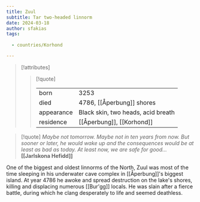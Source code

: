 ```yaml
---
title: Zuul
subtitle: Tar two-headed linnorm
date: 2024-03-18
author: sfakias
tags:
  
  - countries/Korhond

---
```

> [!attributes]
> 
> > [!quote]
> >
> > | | |
> > | --- | --- |
> > | born | 3253 |
> > | died | 4786, [[Åperbung]] shores |
> > | appearance | Black skin, two heads, acid breath |
> > | residence | [[Åperbung]], [[Korhond]] |

> [!quote] 
>_Maybe not tomorrow. Maybe not in ten years from now. But sooner or later, he would wake up and the consequences would be at least as bad as today. At least now, we are safe for good..._ **[[Jarlskona Hefidd]]**

One of the biggest and oldest linnorms of the North, Zuul was most of the time sleeping in his underwater cave complex in [[Åperbung]]'s biggest island. At year 4786 he awoke and spread destruction on the lake's shores, killing and displacing numerous [[Bur'gg]] locals. He was slain after a fierce battle, during which he clang desperately to life and seemed deathless.
